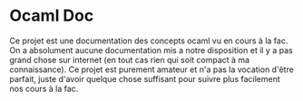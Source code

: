 # Ocaml Doc

Ce projet est une documentation des concepts ocaml vu en cours à la fac. On a absolument aucune documentation mis a notre disposition et il y a pas grand chose sur internet (en tout cas rien qui soit compact à ma connaissance). Ce projet est purement amateur et n'a pas la vocation d'être parfait, juste d'avoir quelque chose suffisant pour suivre plus facilement nos cours à la fac.
